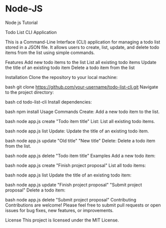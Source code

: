 # Node-JS

Node js Tutorial

Todo List CLI Application

This is a Command-Line Interface (CLI) application for managing a todo list stored in a JSON file. It allows users to create, list, update, and delete todo items from the list using simple commands.

Features
Add new todo items to the list
List all existing todo items
Update the title of an existing todo item
Delete a todo item from the list

Installation
Clone the repository to your local machine:

bash
git clone https://github.com/your-username/todo-list-cli.git
Navigate to the project directory:

bash
cd todo-list-cli
Install dependencies:

bash
npm install
Usage
Commands
Create: Add a new todo item to the list.

bash
node app.js create "Todo item title"
List: List all existing todo items.

bash
node app.js list
Update: Update the title of an existing todo item.

bash
node app.js update "Old title" "New title"
Delete: Delete a todo item from the list.

bash
node app.js delete "Todo item title"
Examples
Add a new todo item:

bash
node app.js create "Finish project proposal"
List all todo items:

bash
node app.js list
Update the title of an existing todo item:

bash
node app.js update "Finish project proposal" "Submit project proposal"
Delete a todo item:

bash
node app.js delete "Submit project proposal"
Contributing
Contributions are welcome! Please feel free to submit pull requests or open issues for bug fixes, new features, or improvements.

License
This project is licensed under the MIT License.

